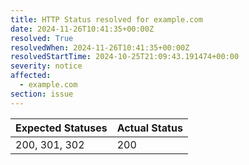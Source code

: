 ```yaml
---
title: HTTP Status resolved for example.com
date: 2024-11-26T10:41:35+00:00Z
resolved: True
resolvedWhen: 2024-11-26T10:41:35+00:00Z
resolvedStartTime: 2024-10-25T21:09:43.191474+00:00
severity: notice
affected:
  - example.com
section: issue
---
```


| Expected Statuses | Actual Status  |
|-------------------|----------------|
| 200, 301, 302 | 200 |
